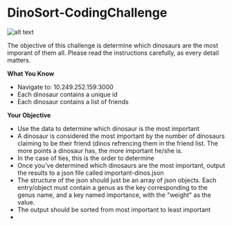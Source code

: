 # DinoSort-CodingChallenge

![alt text](https://images.askmen.com/1080x540/2016/09/26-112751-professional_jet_skier_performs_tricks_in_t_rex_costume.jpg)

The objective of this challenge is determine which dinosaurs are the most imporant of them all. Please read the instructions carefully, as every detail matters.

<b>What You Know</b>
* Navigate to: 10.249.252.159:3000
* Each dinosaur contains a unique id
* Each dinosaur contains a list of friends

<b>Your Objective</b>  
* Use the data to determine which dinosaur is the most important
* A dinosaur is considered the most important by the number of dinosaurs claiming to be their friend (dinos refrencing them in the friend list. The more points a dinosaur has, the more important he/she is.
* In the case of ties, this is the order to determine 
* Once you've determined which dinosaurs are the most important, output the results to a json file called important-dinos.json
* The structure of the json should just be an array of json objects. Each entry/object must contain a genus as the key corresponding to the genus name, and a key named importance, with the "weight" as the value.
* The output should be sorted from most important to least important
* 
